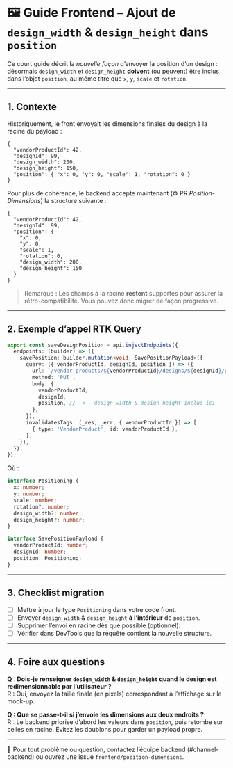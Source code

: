 # 🖼️ Guide Frontend – Ajout de `design_width` & `design_height` dans `position`

Ce court guide décrit la _nouvelle façon_ d’envoyer la position d’un design : désormais `design_width` et `design_height` **doivent** (ou peuvent) être inclus dans l’objet `position`, au même titre que `x`, `y`, `scale` et `rotation`.

---

## 1. Contexte

Historiquement, le front envoyait les dimensions finales du design à la racine du payload :

```jsonc
{
  "vendorProductId": 42,
  "designId": 99,
  "design_width": 200,
  "design_height": 150,
  "position": { "x": 0, "y": 0, "scale": 1, "rotation": 0 }
}
```

Pour plus de cohérence, le backend accepte maintenant (⚙️ PR _Position-Dimensions_) la structure suivante :

```jsonc
{
  "vendorProductId": 42,
  "designId": 99,
  "position": {
    "x": 0,
    "y": 0,
    "scale": 1,
    "rotation": 0,
    "design_width": 200,
    "design_height": 150
  }
}
```

> Remarque : Les champs à la racine **restent** supportés pour assurer la rétro-compatibilité. Vous pouvez donc migrer de façon progressive.

---

## 2. Exemple d’appel RTK Query

```ts
export const saveDesignPosition = api.injectEndpoints({
  endpoints: (builder) => ({
    savePosition: builder.mutation<void, SavePositionPayload>({
      query: ({ vendorProductId, designId, position }) => ({
        url: `/vendor-products/${vendorProductId}/designs/${designId}/position/direct`,
        method: 'PUT',
        body: {
          vendorProductId,
          designId,
          position, //  <-- design_width & design_height inclus ici
        },
      }),
      invalidatesTags: (_res, _err, { vendorProductId }) => [
        { type: 'VendorProduct', id: vendorProductId },
      ],
    }),
  }),
});
```

Où :

```ts
interface Positioning {
  x: number;
  y: number;
  scale: number;
  rotation?: number;
  design_width?: number;
  design_height?: number;
}

interface SavePositionPayload {
  vendorProductId: number;
  designId: number;
  position: Positioning;
}
```

---

## 3. Checklist migration

- [ ] Mettre à jour le type `Positioning` dans votre code front.
- [ ] Envoyer `design_width` & `design_height` **à l’intérieur** de `position`.
- [ ] Supprimer l’envoi en racine dès que possible (optionnel).
- [ ] Vérifier dans DevTools que la requête contient la nouvelle structure.

---

## 4. Foire aux questions

**Q : Dois-je renseigner `design_width` & `design_height` quand le design est redimensionnable par l’utilisateur ?**  
R : Oui, envoyez la taille finale (en pixels) correspondant à l’affichage sur le mock-up.

**Q : Que se passe-t-il si j’envoie les dimensions aux deux endroits ?**  
R : Le backend priorise d’abord les valeurs dans `position`, puis retombe sur celles en racine. Évitez les doublons pour garder un payload propre.

---

📌 Pour tout problème ou question, contactez l’équipe backend (#channel-backend) ou ouvrez une issue `frontend/position-dimensions`. 